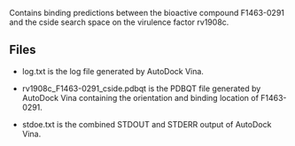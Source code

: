 Contains binding predictions between the bioactive compound F1463-0291 and the cside search space on the virulence factor rv1908c.

## Files

- log.txt is the log file generated by AutoDock Vina.

- rv1908c_F1463-0291_cside.pdbqt is the PDBQT file generated by AutoDock Vina containing the orientation and binding location of F1463-0291.

- stdoe.txt is the combined STDOUT and STDERR output of AutoDock Vina.

